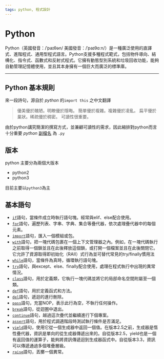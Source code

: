 ```yaml
---
tags: python, 程式設計
---
```

# Python

Python（英國發音：/ˈpaɪθən/ 美國發音：/ˈpaɪθɑːn/）是一種廣泛使用的直譯式、進階程式、通用型程式語言。Python支援多種程式範式，包括物件導向、結構化、指令式、函數式和反射式程式。它擁有動態型別系統和垃圾回收功能，能夠自動管理記憶體使用，並且其本身擁有一個巨大而廣泛的標準庫。

---

## Python 基本規則

來一段詩句，源自於 *python* 的`import this` 之中文翻譯

>優美優於醜陋。明瞭優於隱晦。
>簡單優於複雜。複雜優於凌亂。
>扁平優於巢狀。稀疏優於稠密。
>可讀性很重要。

由於python講究簡潔的撰寫方式，並兼顧可讀性的需求，因此縮排對python而言十分重要
*python* [副檔名](副檔名) 為 `.py`

## 版本

python 主要分為兩個大版本

- python2
- python3

目前主要以`python3`為主

## 基本語句

- [`if`](python_if語句)語句，當條件成立時執行語句塊。經常與elif、else配合使用。
- [`for`](python_for語句)語句，遍歷列表、字串、字典、集合等疊代器，依次處理疊代器中的每個元素。
- [`import`](python_import語句)語句，匯入一個模組或包。
- [`with`](python_with語句)語句，把一塊代碼包裹在一個上下文管理器之內。例如，在一塊代碼執行之前取得一個鎖並且在此後釋放這個鎖，或打開一個檔案並且在此後關閉它。它允許了資源取得即初始化（RAII）式行為並可替代常見的try/finally慣用法
- [`while`](python_while語句)語句，當條件為真時，循環執行語句塊。
- [`try`](python_try語句)語句，與except、else、finally配合使用，處理在程式執行中出現的異常情況。
- [`class`](python_class語句)語句，用於定義類，它執行一塊代碼並將它的局部命名空間附屬至一個類。
- [`def`](python_def語句)語句，用於定義函式和方法。
- [`del`](python_del語句)語句，遞迴的進行刪除。
- [`pass`](python_pass語句)語句，充當NOP，表示此行為空，不執行任何操作。
- [`break`](python_break語句)語句，從迴圈中退出。
- [`continue`](python_continue語句)語句，越過這次疊代並繼續進行下個專案。
- [`assert`](python_assert語句)語句，用於程式調適階段時測試執行條件是否滿足。
- [`yield`](python_yield語句)語句，使用它從一個生成器中返回一個值。在版本2.5之前，生成器是惰性疊代器，資訊是單向的從生成器傳遞出來的。自從版本2.5，yield也是一個有返回值的運算子，能夠將資訊傳遞迴到生成器函式中。自從版本3.3，資訊可以傳遞通過多個堆疊層級。
- [`raise`](python_raise語句)語句，丟擲一個異常。
